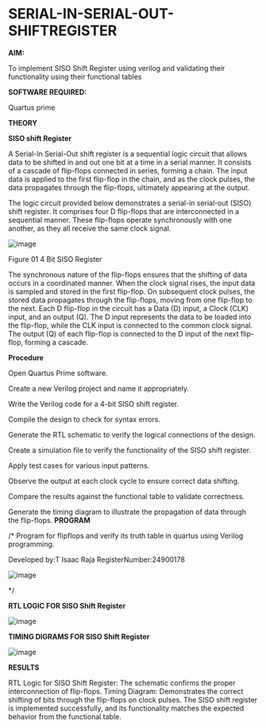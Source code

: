 # SERIAL-IN-SERIAL-OUT-SHIFTREGISTER

**AIM:**

To implement  SISO Shift Register using verilog and validating their functionality using their functional tables

**SOFTWARE REQUIRED:**

Quartus prime

**THEORY**

**SISO shift Register**

A Serial-In Serial-Out shift register is a sequential logic circuit that allows data to be shifted in and out one bit at a time in a serial manner. It consists of a cascade of flip-flops connected in series, forming a chain. The input data is applied to the first flip-flop in the chain, and as the clock pulses, the data propagates through the flip-flops, ultimately appearing at the output.

The logic circuit provided below demonstrates a serial-in serial-out (SISO) shift register. It comprises four D flip-flops that are interconnected in a sequential manner. These flip-flops operate synchronously with one another, as they all receive the same clock signal.

![image](https://github.com/naavaneetha/SERIAL-IN-SERIAL-OUT-SHIFTREGISTER/assets/154305477/e81c4072-37f9-46c6-8145-566764b74c3a)

Figure 01 4 Bit SISO Register

The synchronous nature of the flip-flops ensures that the shifting of data occurs in a coordinated manner. When the clock signal rises, the input data is sampled and stored in the first flip-flop. On subsequent clock pulses, the stored data propagates through the flip-flops, moving from one flip-flop to the next.
Each D flip-flop in the circuit has a Data (D) input, a Clock (CLK) input, and an output (Q). The D input represents the data to be loaded into the flip-flop, while the CLK input is connected to the common clock signal. The output (Q) of each flip-flop is connected to the D input of the next flip-flop, forming a cascade.

**Procedure**

Open Quartus Prime software.

Create a new Verilog project and name it appropriately.

Write the Verilog code for a 4-bit SISO shift register.

Compile the design to check for syntax errors.

Generate the RTL schematic to verify the logical connections of the design.

Create a simulation file to verify the functionality of the SISO shift register.

Apply test cases for various input patterns.

Observe the output at each clock cycle to ensure correct data shifting.

Compare the results against the functional table to validate correctness.

Generate the timing diagram to illustrate the propagation of data through the flip-flops.
**PROGRAM**

/* Program for flipflops and verify its truth table in quartus using Verilog programming.

Developed by:T Isaac Raja
RegisterNumber:24900178

![image](https://github.com/user-attachments/assets/0ec771e6-44e4-4ce6-badc-5d77d02cfb03)


*/

**RTL LOGIC FOR SISO Shift Register**

![image](https://github.com/user-attachments/assets/40fc1650-34e0-430e-9376-7a1b2b3d4dac)


**TIMING DIGRAMS FOR SISO Shift Register**

![image](https://github.com/user-attachments/assets/f307431a-2db1-4d0f-9260-2a46cb831e74)


**RESULTS**

RTL Logic for SISO Shift Register: The schematic confirms the proper interconnection of flip-flops. Timing Diagram: Demonstrates the correct shifting of bits through the flip-flops on clock pulses. The SISO shift register is implemented successfully, and its functionality matches the expected behavior from the functional table.
